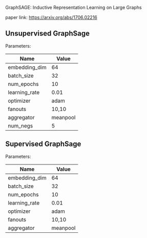 GraphSAGE:  Inductive Representation Learning on Large Graphs

paper link: https://arxiv.org/abs/1706.02216

## Unsupervised GraphSage
Parameters:

| Name | Value |
| ---- | ----- |
|embedding_dim|64|
|batch_size|32|
|num_epochs|10|
|learning_rate|0.01|
|optimizer|adam|
|fanouts|10,10|
|aggregator|meanpool|
|num_negs|5|


## Supervised GraphSage
Parameters:

| Name | Value |
| ---- | ----- |
|embedding_dim|64|
|batch_size|32|
|num_epochs|10|
|learning_rate|0.01|
|optimizer|adam|
|fanouts|10,10|
|aggregator|meanpool|
